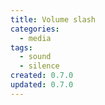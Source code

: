 ```yaml
---
title: Volume slash
categories:
  - media
tags:
  - sound
  - silence
created: 0.7.0
updated: 0.7.0
---
```

